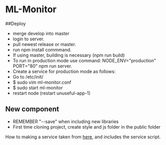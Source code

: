 # ML-Monitor

##Deploy 
* merge develop into master 
* login to server. 
* pull newest release or master. 
* run npm install commmand.
* If using master, building is necessary (npm run build)
* To run in production mode use command: NODE_ENV="production" PORT="80" npm run server.
* Create a service for production mode as follows:
* Go to /etc/init/
* $ sudo vim ml-monitor.conf
* $ sudo start ml-monitor
* restart node (restart unuseful-app-1)

## New component
* REMEMBER "--save" when including new libraries
* First time cloning project, create style and js folder in the public folder

How to making a service taken from [here](https://gist.github.com/willrstern/3510ecef59c3f76b0152), and includes the service script.
